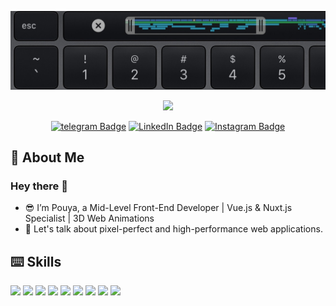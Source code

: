[![Hi, I'm Pouya](./1637766935078.jpeg)](#)

<div id="header" align="center">
  <img src="https://media.giphy.com/media/M9gbBd9nbDrOTu1Mqx/giphy.gif" width="100"/>
</div>

<span align="center">
  
  <a href="#" /></a>
    [![telegram Badge](https://img.shields.io/badge/telegram-blue?style=for-the-badge&logo=telegram&logoColor=white)](https://t.me/PouyaMatpo)
  [![LinkedIn Badge](https://img.shields.io/badge/LinkedIn-0077B5?style=for-the-badge&logo=linkedin&logoColor=white)](linkedin.com/in/pouyamirnia1)
  [![Instagram Badge](https://img.shields.io/badge/Instagram-E4405F?style=for-the-badge&logo=instagram&logoColor=white)](https://www.instagram.com/pouya_mirnia/)
  
  
</span>

<h2>👤 About Me</h2>
<span>
<h3>Hey there 👋</h3>

<ul>
    <li> 😎 I’m Pouya, a Mid-Level Front-End Developer | Vue.js & Nuxt.js Specialist | 3D Web Animations</li>
    <li> 💬 Let's talk about pixel-perfect and high-performance web applications.</li>
</ul>
</span>

<h2>⌨️ Skills</h2>
  <div>
    <img src="https://img.shields.io/badge/html5-%23E34F26.svg?style=for-the-badge&logo=html5&logoColor=white" />
    <img src="https://img.shields.io/badge/css3-%231572B6.svg?style=for-the-badge&logo=css3&logoColor=white" />
    <img src="https://img.shields.io/badge/javascript-%23323330.svg?style=for-the-badge&logo=javascript&logoColor=%23F7DF1E" />
    <img src="https://img.shields.io/badge/SASS-hotpink.svg?style=for-the-badge&logo=SASS&logoColor=white" />
    <img src="https://img.shields.io/badge/tailwindcss-%2338B2AC.svg?style=for-the-badge&logo=tailwind-css&logoColor=white" />
    <img src="https://img.shields.io/badge/styled--components-DB7093?style=for-the-badge&logo=styled-components&logoColor=white" />
    <img src="https://img.shields.io/badge/Vuejs-%ffffff.svg?style=for-the-badge&logo=vuedotjs&logoColor=ffffff" />
    <img src="https://img.shields.io/badge/Nuxtjs-%ffffff.svg?style=for-the-badge&logo=nuxtdotjs&logoColor=ffffff" />
    <img src="https://img.shields.io/badge/Vuetify-%2320232a.svg?style=for-the-badge&logo=vuetify&logoColor=%1867c0" />
  </div>
